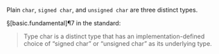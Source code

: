 Plain `char`, `signed char`, and `unsigned char` are three distinct types.

§[basic.fundamental]¶7 in the standard:
> Type char is a distinct type that has an implementation-defined choice of “signed char” or “unsigned char” as its underlying type.
